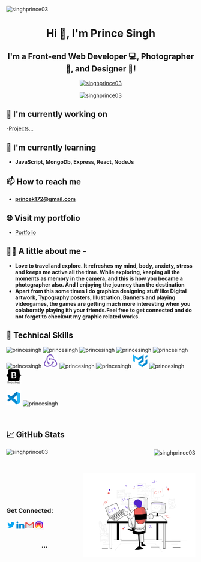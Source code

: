 <!--
**singhprince03/singhprince03** is a ✨ _special_ ✨ repository because its `README.md` (this file) appears on your GitHub profile.

Here are some ideas to get you started:

- 🔭 I’m currently working on ...
- 🌱 I’m currently learning ...
- 👯 I’m looking to collaborate on ...
- 🤔 I’m looking for help with ...
- 💬 Ask me about ...
- 📫 How to reach me: ...
- 😄 Pronouns: ...
- ⚡ Fun fact: ...
-->

<p align="left"> <img src="https://komarev.com/ghpvc/?username=singhprince03&label=Profile%20views&color=0e75b6&style=flat" alt="singhprince03" /> </p>

<h1 align="center">Hi 👋, I'm Prince Singh</h1>
<h2 align="center">
I'm a Front-end Web Developer 💻, Photographer 📸, and Designer 🎨!
</h2>

<p align="center"> <a href="https://github.com/ryo-ma/github-profile-trophy"><img src="https://github-profile-trophy.vercel.app/?username=singhprince03" alt="singhprince03" /></a> </p>
<p align="center"><img align="center" src="https://github-readme-streak-stats.herokuapp.com/?user=singhprince03&" alt="singhprince03" /></p>

## 🔭 I'm currently working on

-[Projects...](https://github.com/singhprince03/projects)

## 🌱 I'm currently learning

- **JavaScript, MongoDb, Express, React, NodeJs**

## 📫 How to reach me

- **princek172@gmail.com**

## 🌐 Visit my portfolio

- [Portfolio](https://singhprince.netlify.app/)

## 🙋‍♂️ A little about me - <br/>

- **Love to travel and explore. It refreshes my mind, body, anxiety, stress and keeps me active all the time. While exploring, keeping all the moments as memory in the camera, and this is how you became a photographer also. And I enjoying the journey than the destination**<br/>
- **Apart from this some times I do graphics designing stuff like Digital artwork, Typography posters, Illustration, Banners and playing videogames, the games are getting much more interesting when you colaboratly playing ith your friends.Feel free to get connected and do not forget to checkout my graphic related works.**

<!-- ### Blogs posts -->
<!-- BLOG-POST-LIST:START -->
<!-- BLOG-POST-LIST:END -->

## 💼 Technical Skills

<p>
<img src="https://www.vectorlogo.zone/logos/w3_html5/w3_html5-icon.svg" alt="princesingh" width="40px" />
  <img src="https://www.vectorlogo.zone/logos/w3_css/w3_css-icon.svg" alt="princesingh" width="40px" />
  <img src="https://www.vectorlogo.zone/logos/javascript/javascript-icon.svg" alt="princesingh" width="40px" />
  <img src="https://www.vectorlogo.zone/logos/mongodb/mongodb-icon.svg" alt="princesingh" width="40px" />
  <img src="https://www.vectorlogo.zone/logos/reactjs/reactjs-icon.svg" alt="princesingh" width="40px" />
  <img src="https://www.vectorlogo.zone/logos/nodejs/nodejs-icon.svg" alt="princesingh" width="40px" />
  <img src="https://github.com/singhprince03/singhprince03/blob/main/images/icons8-redux-48.png" alt="princesingh" width="40px" />
  <img src="https://www.vectorlogo.zone/logos/getpostman/getpostman-icon.svg" alt="princesingh" width="40px" />
  <img src="https://www.vectorlogo.zone/logos/git-scm/git-scm-icon.svg" alt="princesingh" width="40px" />
  <img src="https://github.com/singhprince03/singhprince03/blob/main/images/icons8-material-ui-48.png" alt="princesingh" width="40px" />
  <img src="https://www.vectorlogo.zone/logos/tailwindcss/tailwindcss-icon.svg" alt="princesingh" width="40px" />
  <img src="https://raw.githubusercontent.com/devicons/devicon/master/icons/bootstrap/bootstrap-plain-wordmark.svg" alt="princesingh" width="40px" />
</p>
<p>
  <img src="https://github.com/singhprince03/singhprince03/blob/main/images/icons8-visual-studio-code-2019-48.png" width="40px" />
  <img src="https://www.vectorlogo.zone/logos/netlify/netlify-icon.svg" alt="princesingh" width="40px" />
</p>

<br/>

## 📈 GitHub Stats

<p>
<p align="left"><img align="left" src="https://github-readme-stats.vercel.app/api/top-langs?username=singhprince03&show_icons=true&locale=en&layout=compact" alt="singhprince03" /></p>

<p align="right">&nbsp;<img align="center" src="https://github-readme-stats.vercel.app/api?username=singhprince03&show_icons=true&locale=en" alt="singhprince03" /></p>
</p>
<br/>

<p align="right"><img align="right" src="https://github.com/singhprince03/singhprince03/blob/main/images/pixeltrue-web-development-1.png" alt="singhprince03" width="300px"/></p><br/>
<br/><br/><br/>
<h3 align="left">Get Connected:</h3>
<a href="https://twitter.com/singh_prince30" target="_blank"><img align="left" src="https://github.com/singhprince03/singhprince03/blob/main/images/icons8-twitter.gif" alt="princesingh" width="25px" /></a>
<a href="https://linkedin.com/in/singhprince30" target="_blank"><img align="left" src="https://github.com/singhprince03/singhprince03/blob/main/images/icons8-linkedin-2.gif" alt="princesingh" width="25px" /></a>
<a href="https://mail.google.com/mail/u/0/?tab=rm&ogbl#inbox?compose=CllgCJNqLHZLdHcsNppxDXDkrCGlnkVcMgzPBQPGwFHgkBjmSLBTPBzZzQLCfWpLfknGHsWDTLV" target="_blank"><img align="left" src="https://github.com/singhprince03/singhprince03/blob/main/images/icons8-gmail-logo.gif" alt="princesingh" width="25px" /></a>
<a href="https://instagram.com/_prinz03_" target="blank"><img align="left" src="https://github.com/singhprince03/singhprince03/blob/main/images/icons8-instagram.gif" alt="princesingh" width="25px" /></a>
<br /><br />
<h3 align="center">...</h3>

